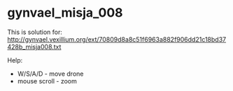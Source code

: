 # gynvael_misja_008
This is solution for: http://gynvael.vexillium.org/ext/70809d8a8c51f6963a882f906dd21c18bd37428b_misja008.txt

Help:
- W/S/A/D - move drone
- mouse scroll - zoom
